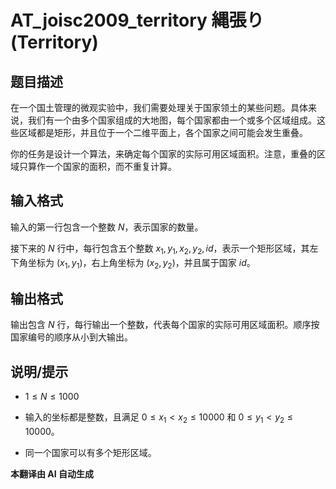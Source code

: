 # AT_joisc2009_territory 縄張り (Territory)

## 题目描述

在一个国土管理的微观实验中，我们需要处理关于国家领土的某些问题。具体来说，我们有一个由多个国家组成的大地图，每个国家都由一个或多个区域组成。这些区域都是矩形，并且位于一个二维平面上，各个国家之间可能会发生重叠。

你的任务是设计一个算法，来确定每个国家的实际可用区域面积。注意，重叠的区域只算作一个国家的面积，而不重复计算。

## 输入格式

输入的第一行包含一个整数 $N$，表示国家的数量。

接下来的 $N$ 行中，每行包含五个整数 $x_1, y_1, x_2, y_2, id$，表示一个矩形区域，其左下角坐标为 $(x_1, y_1)$，右上角坐标为 $(x_2, y_2)$，并且属于国家 $id$。

## 输出格式

输出包含 $N$ 行，每行输出一个整数，代表每个国家的实际可用区域面积。顺序按国家编号的顺序从小到大输出。

## 说明/提示

- $1 \leq N \leq 1000$
- 输入的坐标都是整数，且满足 $0 \leq x_1 < x_2 \leq 10000$ 和 $0 \leq y_1 < y_2 \leq 10000$。
- 同一个国家可以有多个矩形区域。

 **本翻译由 AI 自动生成**